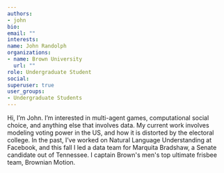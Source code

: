 ```yaml
---
authors:
- john
bio: 
email: ""
interests:
name: John Randolph
organizations:
- name: Brown University
  url: ""
role: Undergraduate Student
social:
superuser: true
user_groups:
- Undergraduate Students
---
```


Hi, I’m John. I’m interested in multi-agent games, computational social choice, and anything else that involves data. My current work involves modeling voting power in the US, and how it is distorted by the electoral college. In the past, I’ve worked on Natural Language Understanding at Facebook, and this fall I led a data team for Marquita Bradshaw, a Senate candidate out of Tennessee. I captain Brown's men's top ultimate frisbee team, Brownian Motion.